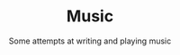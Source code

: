 ---
layout: page
title: Music
tagline: "You can tune a piano, but you can't tuna fish"
subtitle: Some attempts at writing and playing music
permalink: /music/
---